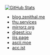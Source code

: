 <a href="https://github.com/Harry-Chen">
  <img align="center" alt="GitHub Stats" src="https://github-readme-stats.vercel.app/api?username=ZenithalHourlyRate&show_icons=true&include_all_commits=true" />
</a>
<div>
  <ul>
    <li><a href="https://blog.zenithal.me">blog.zenithal.me</a></li>
    <li><a href="https://thu.services">thu.services</a></li>
    <li><a href="https://mirrorz.org">mirrorz.org</a></li>
    <li><a href="https://digest.icu">digest.icu</a></li>
    <li><a href="https://iiis.page">iiis.page</a></li>
    <li><a href="https://ascii.moe">ascii.moe</a></li>
    <li><a href="https://acc.ist">acc.ist</a></li>
  </ul>
</div>

